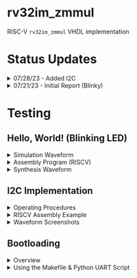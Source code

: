 # rv32im_zmmul
RISC-V ```rv32im_zmmul``` VHDL implementation

# Status Updates  
<details>
  <summary>07/28/23 - Added I2C </summary>
  
  + I2C (Master Write) module added, which simulates and synthesizes.
  + Capable of sending single & multiple bytes at 100 kHz. 
</details>
<details>
  <summary>07/21/23 - Initial Report (Blinky) </summary>
  
  + Basic blinking led program properly synthesized and implemented on Basys 3
    + Using 50 MHz CPU clock  
  + ```zmmul``` instructions not yet implemented 
  + Remaining instructions of rv32i todo
    + https://docs.google.com/document/d/11gn7-yY5YjZeH5jf3WMUH8FKyT9lCqL0K3gcKlKGxgU/edit?usp=sharing
</details>

# Testing
## Hello, World! (Blinking LED)
<details>
  <summary>Simulation Waveform</summary>
  
  ![Simulation Waveform](https://github.com/bitbytebitco/rv32im_zmmul/blob/master/rv32im_zmmul_blinking_led.png?raw=true)
</details>
<details>
  <summary>Assembly Program (RISCV) </summary>
  
  ```
  addi x4, x0, 1
  addi x2, x2, 1
  bltu x2, x4, -4
  xori x8, x8, 0xFFFFFFFF
  sw x8, 0(x5)                         -- x5 holds address of GPIO
  addi x2, x2, -1
  bltu x2, x4, -24  
  ```
</details>
<details>
  <summary>Synthesis Waveform</summary>
  
  #### Synthesized Oscilloscope Output (50 MHz CPU Clock)
  ![Simulation Waveform](https://github.com/bitbytebitco/rv32im_zmmul/blob/master/rv32im_zmmul_blinking_led_oscope.png?raw=true)
</details>

## I2C Implementation
<details>
  <summary>Operating Procedures</summary>
  
#### Single-Byte Procedure:

+ set ```i_addr``` (slave address)
+ set ```i_buffer_clear``` HIGH
+ set ```i_tx_byte``` (byte to be sent)
+ set ```i_byte_cnt``` to 1
+ set ```i_en``` HIGH
+ poll ```o_done```
  + if ```o_done``` HIGH then set ```i_done_clear``` HIGH
  + This should generate stop condition


#### Multi-Byte Procedure:

+ set ```i_addr``` (slave address)
+ set ```i_tx_byte``` (first byte to be sent)
+ set ```i_byte_cnt``` to # bytes
+ set ```i_en``` HIGH
+ poll ```o_buffer_clear```
  + if ```o_buffer_clear``` HIGH then
  + update ```i_tx_byte``` with next byte to be sent
  + set ```i_buffer_clear``` HIGH to allow system to continue

</details>

<details>
  <summary>RISCV Assembly Example</summary>
  
  #### RISCV Assembly
  ```
  addi x12, x0, 0x0A                                 set x12 to 0x0A (first byte to be sent)
  sb x12, 0x0400(x0)                                 set I2C current byte (r_i2c_current_data)
  addi x11, x0, 0x0B                                 set x11 to 0x0B (second byte to be sent)
  addi x2, x0, 0x02                                  (set x2 to 0x02 for byte count)
  sb x2, 0x0401(x0)                                  set I2C byte count (r_i2c_byte_cnt)
  addi x9, x0, 0x03                                  (set x9 for i2c_ctrl_wrd values 'active'=1  and 'i_buffer_clear'=1)
  addi x1, x0, 0x01                                  (set x1 to 1 for use in activating i2c and checking states)
  addi x4, x0, 0x70                                  (set x4 to i2c_addr value)
  sb x4, 0x0404(x0)                                  Set i2c_addr (x404) to device address 0x70
  sb x1, 0x0403(x0)                                  Set i2c_ctrl_wrd (x403) to value at x1 (x"00000001") to ENABLE I2C
  lw x6, 0x0402(x0)                                  load i2c_stat to x6
  beq x6, x1, 40                                     if o_done == 1 then jump forward 10 instructions
  andi x3,x6,0x04                                    set x3 to AND of x6 and BIT2 (testing o_busy)
  srl x3,x3,x2                                       shift right by two
  bltu x3, x1, -16                                   if o_busy < 1 then jump back 4 instructions
  andi x7,x6,0x02                                    set x7 to logical AND of x6 and BIT1 (testing o_buffer_clear)
  srl x7,x7,x1                                       shift right by one
  bltu x7, x1, -28                                   if o_buffer_clear < 1 jump back 6 instructions
  sb x11, 0x0400(x0)                                 set data memory address 0x400 to update (next byte to be sent)
  sb x9, 0x0403(x0)                                  Set i2c_ctrl_wrd (x403) to value at x9  ('active'=1  and 'i_buffer_clear'=1)
  bltu x0, x1, -40                                   jump back 10 instructions
  addi x5, x0, 0x05                                  set x5 to 0x05 (for the next instruction)
  sb x5, 0x0403(x0)                                  Set i2c_ctrl_wrd (x403) to 0b00000101 (`i_done_clear` = 1 and `active` = 1)
  bltu x0, x1, -84                                   jump back to start ( back 21 instructions)    
  ```
</details>

<details>
  <summary>Waveform Screenshots</summary>
  
#### Simulation Waveform (50 MHz CPU Clock)
![Simulation Waveform](https://github.com/bitbytebitco/rv32im_zmmul/blob/master/I2C_send_multi_byte_sim.png?raw=true)
  
#### Synthesized Oscilloscope Output (50 MHz CPU Clock)
![Synthesis Waveform](https://github.com/bitbytebitco/rv32im_zmmul/blob/master/I2C_send_multi_byte_oscope.png?raw=true)

</details>

## Bootloading
<details>
    <summary>Overview</summary>
  
#### Overview on how to bootload an assembly program:

+ Restart system (currently I'm using VIO)
+ Switch(0) needs to be HIGH
    + This halts the PC and puts `i_load_imem` HIGH
+ Use UART Serial to send bytes 
    + 115200 @ 8-N-1
+ Switch(0) LOW to run PC from 0x00
</details>
<details>
    <summary>Using the Makefile & Python UART Script</summary>
  
#### How to bootload using the Makefile and Python UART Script:

+ Restart system (currently I'm using VIO)
+ Switch(0) needs to be HIGH
    + This halts the PC and puts `i_load_imem` HIGH
+ At a linux terminal:
  + ```BASENAME=fp_add make hex```
    + Assuming there is a riscv assembly file ```fp_add.S```
    + This Makefile diassembles hex to a file [BASENAME].dump (fp_add.dump)
  + ```sudo bytes_to_uart.py fp_add.dump```
    + This python script parses each line's 32-bit hex instruction and sends each byte little-endian ordered
+ Switch(0) LOW to run PC from 0x00
</details>
